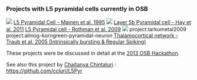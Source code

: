 ### Projects with L5 pyramidal cells currently in OSB

![](http://www.opensourcebrain.org/attachments/download/27/mainen95.png)
[L5 Pyramidal Cell - Mainen et al. 1995](http://www.opensourcebrain.org/projects/mainenetalpyramidalcell)
![](https://raw.github.com/OpenSourceBrain/L5bPyrCellHayEtAl2011/master/neuroConstruct/images/large.png)
[Layer 5b Pyramidal cell - Hay et al. 2011](http://www.opensourcebrain.org/projects/l5bpyrcellhayetal2011)
[L5 Pyramidal cell - Rothman et al. 2009](http://www.opensourcebrain.org/projects/rothmanetalkoleetalpyrcell)
![](http://www.opensourcebrain.org/attachments/download/172/L5Spike.png)
project:larkumetal2009
project:almog-korngreen-pyramidal-neuron
[Thalamocortical network - Traub et al. 2005 (Intrinsically bursting & Regular Spiking)](http://www.opensourcebrain.org/projects/thalamocortical)

These projects were be discussed in detail at the [2013 OSB Hackathon](/projects/osb/wiki/Meetings).

See also this project by [Chaitanya Chintaluri](http://www.opensourcebrain.org/users/75) : https://github.com/ccluri/L5Pyr
